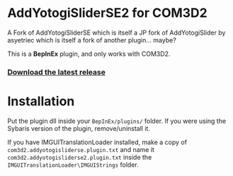 # AddYotogiSliderSE2 for COM3D2

A Fork of AddYotogiSliderSE which is itself a JP fork of AddYotogiSlider by asyetriec which is itself a fork of another plugin... maybe?

This is a **BepInEx** plugin, and only works with COM3D2.

### [Download the latest release](https://github.com/Vin-meido/COM3D2.AddYotogiSliderSE.Plugin/releases)

# Installation

Put the plugin dll inside your `BepInEx/plugins/` folder. If you were using the Sybaris version of the plugin, remove/uninstall it.

If you have IMGUITranslationLoader installed, make a copy of `com3d2.addyotogisliderse.plugin.txt` and name it `com3d2.addyotogisliderse2.plugin.txt` inside the `IMGUITranslationLoader\IMGUIStrings` folder.
